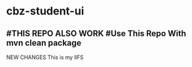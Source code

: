 # cbz-student-ui
#THIS REPO ALSO WORK
#Use This Repo With mvn clean package
--------------------------------------------------
NEW CHANGES
This is my lIFS
